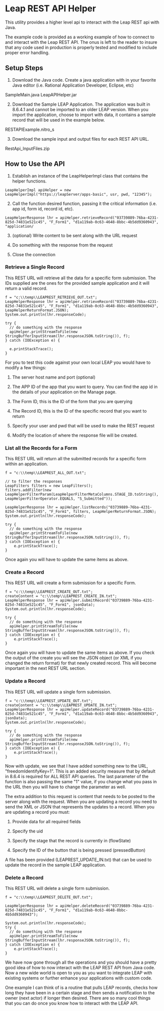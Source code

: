 # Leap REST API Helper

This utility provides a higher level api to interact with the Leap REST api with Java.

The example code is provided as a working example of how to connect to and interact with the Leap REST API.  The onus is left to the reader to insure that any code used in production is properly tested and modified to include proper error handling.

## Setup Steps

1. Download the Java code.  Create a java application with in your favorite Java editor (i.e. Rational Application Developer, Eclipse, etc)

SampleMain.java
LeapAPIHelper.jar

2. Download the Sample LEAP Application.  The application was built in 8.6.4.1 and cannot be imported to an older LEAP version.  When you import the application, choose to import with data, it contains a sample record that will be used in the example below.

RESTAPIExample.nitro_s

3. Download the sample input and output files for each REST API URL.

RestApi_InputFiles.zip

## How to Use the API

1. Establish an instance of the LeapHelperImpl class that contains the helper functions.

```
LeapHelperImpl apiHelper = new LeapHelperImpl("https://leapServer/apps-basic", usr, pwd, "12345");
```

2. Call the function desired function, passing it the critical information (i.e. app id, form id, record id, etc).

```
LeapHelperResponse lhr = apiHelper.retrieveRecord("03739889-76ba-4231-825d-74831e521c45", "F_Form1", "d1a119ab-0c63-4648-8bbc-4b5dd9360943", "application/
```

3. (optional) Write content to be sent along with the URL request

4. Do something with the response from the request

5. Close the connection


### Retrieve a Single Record

This REST URL will retrieve all the data for a specific form submission.  The IDs supplied are the ones for the provided sample application and it will return a valid record.

```
f = "c:\\temp\\LEAPREST_RETRIEVE_OUT.txt";
LeapHelperResponse lhr = apiHelper.retrieveRecord("03739889-76ba-4231-825d-74831e521c45", "F_Form1", "d1a119ab-0c63-4648-8bbc-4b5dd9360943", LeapHelperReturnFormat.JSON);
System.out.println(lhr.responseCode);
      
try {
  // do something with the response
  apiHelper.printStreamToFile(new StringBufferInputStream(lhr.responseJSON.toString()), f);
} catch (IOException e) {

  e.printStackTrace();
}
```

For you to test this code against your own local LEAP you would have to modify a few things:

1. The server host name and port (optional)

2. The APP ID of the app that you want to query.  You can find the app id in the details of your application on the Manage page.

3. The Form ID, this is the ID of the form that you are querying

4. The Record ID, this is the ID of the specific record that you want to return

5. Specify your user and pwd that will be used to make the REST request

6. Modify the location of where the response file will be created.


### List all the Records for a Form

This REST URL will return all the submitted records for a specific form within an application.

```
f = "c:\\temp\\LEAPREST_ALL_OUT.txt";

// to filter the responses
LeapFilters filters = new LeapFilters();
filters.addFilter(new LeapHelperFilterParam(LeapHelperFilterMetaColumns.STAGE_ID.toString(), LeapHelperFilterOperator.EQUALS, "S_Submitted"));

LeapHelperResponse lhr = apiHelper.listRecords("03739889-76ba-4231-825d-74831e521c45", "F_Form1", filters, LeapHelperReturnFormat.JSON);
System.out.println(lhr.responseCode);
 
try {
  // do something with the response
  apiHelper.printStreamToFile(new StringBufferInputStream(lhr.responseJSON.toString()), f);
} catch (IOException e) {
    e.printStackTrace();
}
```

Once again you will have to update the same items as above.

### Create a Record

This REST URL will create a form submission for a specific Form.

```
f = "c:\\temp\\LEAPREST_CREATE_OUT.txt";
createContent = "c:\\temp\\LEAPREST_CREATE_IN.txt";
LeapHelperResponse lhr = apiHelper.submitRecord("03739889-76ba-4231-825d-74831e521c45", "F_Form1", jsonData);
System.out.println(lhr.responseCode);

try {
  // do something with the response
  apiHelper.printStreamToFile(new StringBufferInputStream(lhr.responseJSON.toString()), f);
} catch (IOException e) {
    e.printStackTrace();
}
```

Once again you will have to update the same items as above.  If you check the output of the create you will see the JSON object (or XML if you changed the return format) for that newly created record.  This will become important in the next REST URL section.

### Update a Record

This REST URL will update a single form submission.

```
f = "c:\\temp\\LEAPREST_UPDATE_OUT.txt";
createContent = "c:\\temp\\LEAPREST_UPDATE_IN.txt";
LeapHelperResponse lhr = apiHelper.updateRecord("03739889-76ba-4231-825d-74831e521c45", "F_Form1", "d1a119ab-0c63-4648-8bbc-4b5dd9360943", jsonData);
System.out.println(lhr.responseCode);
 
try {
  // do something with the response
  apiHelper.printStreamToFile(new StringBufferInputStream(lhr.responseJSON.toString()), f);
} catch (IOException e) {
    e.printStackTrace();
}
```

Now with update, we see that I have added something new to the URL, "freedomIdentifyKey=1".  This is an added security measure that by default in 8.6.4 is required for ALL REST API queries.  The last parameter of the function is also passing the same "1" value, if you change what you pass in the URL then you will have to change the parameter as well.

The extra addition to this request is content that needs to be posted to the server along with the request.  When you are updating a record you need to send the XML or JSON that represents the updates to a record.  When you are updating a record you must:

1. Provide data for all required fields

2. Specify the uid

3. Specify the stage that the record is currently in (flowState)

4. Specify the ID of the button that is being pressed (pressedButton)

A file has been provided (LEAPREST_UPDATE_IN.txt) that can be used to update the record in the sample LEAP application.

### Delete a Record

This REST URL will delete a single form submission.

```
f = "c:\\temp\\LEAPREST_DELETE_OUT.txt";
        
LeapHelperResponse lhr = apiHelper.deleteRecord("03739889-76ba-4231-825d-74831e521c45", "F_Form1", "d1a119ab-0c63-4648-8bbc-4b5dd9360943");
 
System.out.println(lhr.responseCode);
try {
  // do something with the response
  apiHelper.printStreamToFile(new StringBufferInputStream(lhr.responseJSON.toString()), f);
} catch (IOException e) {
    e.printStackTrace();
}
```

We have now gone through all the operations and you should have a pretty good idea of how to now interact with the LEAP REST API from Java code.  Now a new wide world is open to you as you want to integrate LEAP with existing systems or further enhance your applications with custom code.

One example I can think of is a routine that pulls LEAP records, checks how long they have been in a certain stage and then sends a notification to the owner (next actor) if longer then desired.  There are so many cool things that you can do once you know how to interact with the LEAP API.

